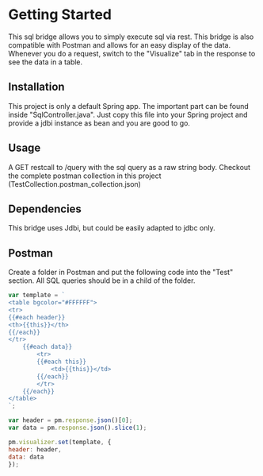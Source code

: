 # Getting Started

This sql bridge allows you to simply execute sql via rest. This bridge is also compatible with Postman and allows for an easy display of the data.
Whenever you do a request, switch to the "Visualize" tab in the response to see the data in a table.


## Installation

This project is only a default Spring app. The important part can be found inside "SqlController.java". 
Just copy this file into your Spring project and provide a jdbi instance as bean and you are good to go.

## Usage

A GET restcall to /query with the sql query as a raw string body. Checkout the complete postman collection in this project (TestCollection.postman_collection.json)

## Dependencies

This bridge uses Jdbi, but could be easily adapted to jdbc only.

## Postman

Create a folder in Postman and put the following code into the "Test" section. All SQL queries should be in a child of the folder.

```javascript
var template = `
<table bgcolor="#FFFFFF">
<tr>
{{#each header}}
<th>{{this}}</th>
{{/each}}
</tr>
    {{#each data}}
        <tr>
        {{#each this}}
            <td>{{this}}</td>
        {{/each}}
        </tr>
    {{/each}}
</table>
`;

var header = pm.response.json()[0];
var data = pm.response.json().slice(1);

pm.visualizer.set(template, {
header: header,
data: data
});
```